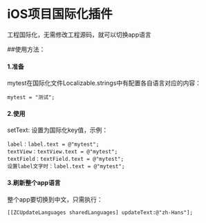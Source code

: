 # iOS项目国际化插件

工程国际化，无需修改工程源码，就可以切换app语言

##使用方法：

#### 1.准备
mytest在国际化文件Localizable.strings中有配置各自语言对应的内容：
```
mytest = "测试";
```

#### 2.使用
setText: 设置为国际化key值，示例：
```
label：label.text = @"mytest"; 
textView：textView.text = @"mytest"; 
textField：textField.text = @"mytest"; 
设置label文字时：label.text = @"mytest"; 
```
#### 3.刷新整个app语言
整个app要切换到中文，只需执行：
```
[[ZCUpdateLanguages sharedLanguages] updateText:@"zh-Hans"];
```
